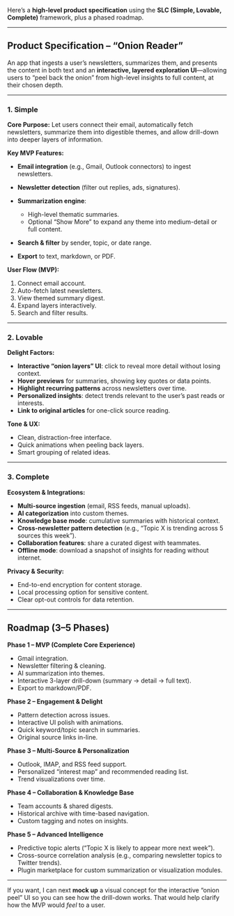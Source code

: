 Here’s a **high-level product specification** using the **SLC (Simple, Lovable, Complete)** framework, plus a phased roadmap.

---

## **Product Specification – “Onion Reader”**

An app that ingests a user’s newsletters, summarizes them, and presents the content in both text and an **interactive, layered exploration UI**—allowing users to “peel back the onion” from high-level insights to full content, at their chosen depth.

---

### **1. Simple**

**Core Purpose:**
Let users connect their email, automatically fetch newsletters, summarize them into digestible themes, and allow drill-down into deeper layers of information.

**Key MVP Features:**

* **Email integration** (e.g., Gmail, Outlook connectors) to ingest newsletters.
* **Newsletter detection** (filter out replies, ads, signatures).
* **Summarization engine**:

  * High-level thematic summaries.
  * Optional “Show More” to expand any theme into medium-detail or full content.
* **Search & filter** by sender, topic, or date range.
* **Export** to text, markdown, or PDF.

**User Flow (MVP):**

1. Connect email account.
2. Auto-fetch latest newsletters.
3. View themed summary digest.
4. Expand layers interactively.
5. Search and filter results.

---

### **2. Lovable**

**Delight Factors:**

* **Interactive “onion layers” UI**: click to reveal more detail without losing context.
* **Hover previews** for summaries, showing key quotes or data points.
* **Highlight recurring patterns** across newsletters over time.
* **Personalized insights**: detect trends relevant to the user’s past reads or interests.
* **Link to original articles** for one-click source reading.

**Tone & UX:**

* Clean, distraction-free interface.
* Quick animations when peeling back layers.
* Smart grouping of related ideas.

---

### **3. Complete**

**Ecosystem & Integrations:**

* **Multi-source ingestion** (email, RSS feeds, manual uploads).
* **AI categorization** into custom themes.
* **Knowledge base mode**: cumulative summaries with historical context.
* **Cross-newsletter pattern detection** (e.g., “Topic X is trending across 5 sources this week”).
* **Collaboration features**: share a curated digest with teammates.
* **Offline mode**: download a snapshot of insights for reading without internet.

**Privacy & Security:**

* End-to-end encryption for content storage.
* Local processing option for sensitive content.
* Clear opt-out controls for data retention.

---

## **Roadmap (3–5 Phases)**

**Phase 1 – MVP (Complete Core Experience)**

* Gmail integration.
* Newsletter filtering & cleaning.
* AI summarization into themes.
* Interactive 3-layer drill-down (summary → detail → full text).
* Export to markdown/PDF.

**Phase 2 – Engagement & Delight**

* Pattern detection across issues.
* Interactive UI polish with animations.
* Quick keyword/topic search in summaries.
* Original source links in-line.

**Phase 3 – Multi-Source & Personalization**

* Outlook, IMAP, and RSS feed support.
* Personalized “interest map” and recommended reading list.
* Trend visualizations over time.

**Phase 4 – Collaboration & Knowledge Base**

* Team accounts & shared digests.
* Historical archive with time-based navigation.
* Custom tagging and notes on insights.

**Phase 5 – Advanced Intelligence**

* Predictive topic alerts (“Topic X is likely to appear more next week”).
* Cross-source correlation analysis (e.g., comparing newsletter topics to Twitter trends).
* Plugin marketplace for custom summarization or visualization modules.

---

If you want, I can next **mock up** a visual concept for the interactive “onion peel” UI so you can see how the drill-down works. That would help clarify how the MVP would *feel* to a user.
